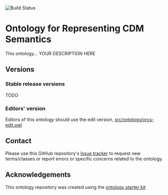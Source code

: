 
![Build Status](https://github.com/dillerm/ORCS/workflows/CI/badge.svg)
# Ontology for Representing CDM Semantics

This ontology... YOUR DESCRIPTION HERE

## Versions

### Stable release versions

TODO

### Editors' version

Editors of this ontology should use the edit version, [src/ontology/orcs-edit.owl](src/ontology/orcs-edit.owl)

## Contact

Please use this GitHub repository's [Issue tracker](https://github.com/dillerm/ORCS/issues) to request new terms/classes or report errors or specific concerns related to the ontology.

## Acknowledgements

This ontology repository was created using the [ontology starter kit](https://github.com/INCATools/ontology-starter-kit)
